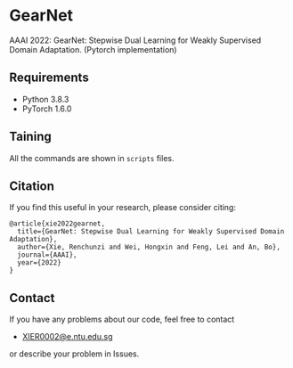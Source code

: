 # GearNet
 AAAI 2022: GearNet: Stepwise Dual Learning for Weakly Supervised Domain Adaptation. (Pytorch implementation)

## Requirements
* Python 3.8.3
* PyTorch 1.6.0
## Taining
All the commands are shown in `scripts` files.

## Citation
If you find this useful in your research, please consider citing:
```
@article{xie2022gearnet,
  title={GearNet: Stepwise Dual Learning for Weakly Supervised Domain Adaptation},
  author={Xie, Renchunzi and Wei, Hongxin and Feng, Lei and An, Bo},
  journal={AAAI},
  year={2022}
}
```

## Contact
If you have any problems about our code, feel free to contact<br>

* XIER0002@e.ntu.edu.sg

or describe your problem in Issues.